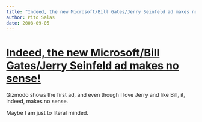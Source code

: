 ```yaml
---
title: "Indeed, the new Microsoft/Bill Gates/Jerry Seinfeld ad makes no sense!"
author: Pito Salas
date: 2008-09-05
---
```

# [Indeed, the new Microsoft/Bill Gates/Jerry Seinfeld ad makes no sense!](None)




Gizmodo shows the first ad, and even though I love Jerry and like Bill, it,
indeed, makes no sense.

Maybe I am just to literal minded.


